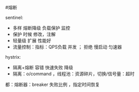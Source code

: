 #熔断

sentinel:

- 多样 熔断降级 负载保护 监控
- 保护 时候 修改，注解
- 轻量级 扩展 性能好
- 流量控制：指标：QPS负载 并发   ； 拒绝 慢启动  匀速器

hystrix:

- 隔离+熔断 容错  快速失败 降级
- 隔离：o/command ，线程池：资源碎片，切换/信号量：超时

都：熔断器：breaker  失败比例 ，指定时间恢复